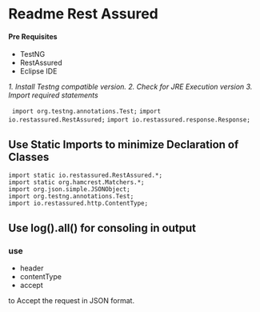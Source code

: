 # Readme Rest Assured

#### Pre Requisites

- TestNG
- RestAssured
- Eclipse IDE

*1. Install Testng compatible version.*
*2. Check for JRE Execution version*
*3. Import required statements*

` import org.testng.annotations.Test;`
`import io.restassured.RestAssured;`
`import io.restassured.response.Response;`


## Use Static Imports to minimize Declaration of Classes

```
import static io.restassured.RestAssured.*;
import static org.hamcrest.Matchers.*;
import org.json.simple.JSONObject;
import org.testng.annotations.Test;
import io.restassured.http.ContentType;

```

## Use log().all() for consoling in output

### use 

- header
- contentType
- accept 

to Accept the request in JSON format.
